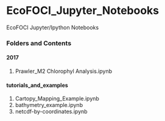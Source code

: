 # EcoFOCI_Jupyter_Notebooks
EcoFOCI Jupyter/Ipython Notebooks

### Folders and Contents
#### 2017
1. Prawler_M2 Chlorophyl Analysis.ipynb 
#### tutorials_and_examples 
1. Cartopy_Mapping_Example.ipynb 
1. bathymetry_example.ipynb 
1. netcdf-by-coordinates.ipynb 
